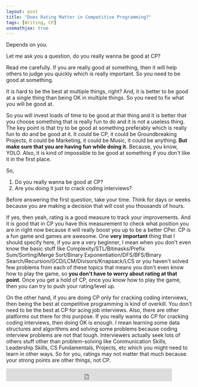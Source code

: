 ```yaml
---
layout: post
title: "Does Rating Matter in Competitive Programming?"
tags: [Writing, CP]
usemathjax: true
---
```


Depends on you.

Let me ask you a question, do you really wanna be good at CP?

Read me carefully. If you are really good at something, then it will help others to judge you quickly which is really important. So you need to be good at something.

It is hard to be the best at multiple things, right? And, it is better to be good at a single thing than being OK in multiple things. So you need to fix what you will be good at. 

So you will invest loads of time to be good at that thing and it is better that you choose something that is really fun to do and it is not a useless thing. The key point is that try to be good at something preferably which is really fun to do and be good at it. It could be CP, it could be Groundbreaking Projects, it could be Marketing, it could be Music, it could be anything. **But make sure that you are having fun while doing it.** Because, you know, YOLO. Also, it is kind of impossible to be good at something if you don't like it in the first place.

So, 
1. Do you really wanna be good at CP?
2. Are you doing it just to crack coding interviews?

Before answering the first question, take your time. Think for days or weeks because you are making a decision that will cost you thousands of hours.

If yes, then yeah, rating is a good measure to track your improvements. And it is good that in CP you have this measurement to check what position you are in right now because it will really boost you up to be a better CPer. CP is a fun game and games are awesome. One **very important** thing that I should specify here, if you are a very beginner, I mean when you don't even know the basic stuff like Complexity/STL/Bitmasks/Prefix Sum/Sorting/Merge Sort/Binary Exponentiation/DFS/BFS/Binary Search/Recursion/GCD/LCM/Divisors/Knapsack/LCS or you haven't solved few problems from each of these topics that means you don't even know how to play the game, so **you don't have to worry about rating at that point**. Once you get a hold of CP, once you know how to play the game, then you can try to push your rating/level up.

On the other hand, if you are doing CP only for cracking coding interviews, then being the best at competitive programming is kind of overkill. You don't need to be the best at CP for acing job interviews. Also, there are other platforms out there for this purpose. If you really wanna do CP for cracking coding interviews, then doing OK is enough. I mean learning some data structures and algorithms and solving some problems because coding interview problems are not that tough. Interviewers actually seek lots of others stuff other than problem-solving like Communication Skills, Leadership Skills, CS Fundamentals, Projects, etc which you might need to learn in other ways. So for you, ratings may not matter that much because your strong points are other things, not CP.

<iframe src="https://www.facebook.com/plugins/like.php?href=https%3A%2F%2Fshahjalalshohag.github.io%2Fnirvana%2F&width=450&layout=standard&action=like&size=small&share=true&height=35&appId" width="450" height="35" style="border:none;overflow:hidden" scrolling="no" frameborder="0" allowfullscreen="true" allow="autoplay; clipboard-write; encrypted-media; picture-in-picture; web-share"></iframe>

<div id="fb-root"></div>
<script async defer crossorigin="anonymous" src="https://connect.facebook.net/en_US/sdk.js#xfbml=1&version=v12.0" nonce="my6ulbt3"></script>

<div class="fb-comments" data-href="https://shahjalalshohag.github.io/nirvana/" data-width="" data-numposts="5"></div>